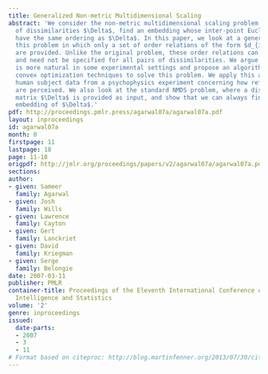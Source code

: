 ```yaml
---
title: Generalized Non-metric Multidimensional Scaling
abstract: 'We consider the non-metric multidimensional scaling problem: given a set
  of dissimilarities $\Delta$, find an embedding whose inter-point Euclidean distances
  have the same ordering as $\Delta$. In this paper, we look at a generalization of
  this problem in which only a set of order relations of the form $d_{ij} < d_{kl}$
  are provided. Unlike the original problem, these order relations can be contradictory
  and need not be specified for all pairs of dissimilarities. We argue that this setting
  is more natural in some experimental settings and propose an algorithm based on
  convex optimization techniques to solve this problem. We apply this algorithm to
  human subject data from a psychophysics experiment concerning how reflectance properties
  are perceived. We also look at the standard NMDS problem, where a dissimilarity
  matrix $\Delta$ is provided as input, and show that we can always find an orderrespecting
  embedding of $\Delta$.'
pdf: http://proceedings.pmlr.press/agarwal07a/agarwal07a.pdf
layout: inproceedings
id: agarwal07a
month: 0
firstpage: 11
lastpage: 18
page: 11-18
origpdf: http://jmlr.org/proceedings/papers/v2/agarwal07a/agarwal07a.pdf
sections: 
author:
- given: Sameer
  family: Agarwal
- given: Josh
  family: Wills
- given: Lawrence
  family: Cayton
- given: Gert
  family: Lanckriet
- given: David
  family: Kriegman
- given: Serge
  family: Belongie
date: 2007-03-11
publisher: PMLR
container-title: Proceedings of the Eleventh International Conference on Artificial
  Intelligence and Statistics
volume: '2'
genre: inproceedings
issued:
  date-parts:
  - 2007
  - 3
  - 11
# Format based on citeproc: http://blog.martinfenner.org/2013/07/30/citeproc-yaml-for-bibliographies/
---
```

